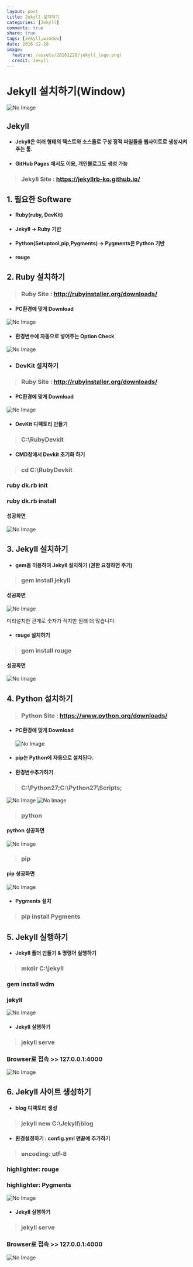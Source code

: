```yaml
---
layout: post
title: Jekyll 설치하기
categories: [Jekyll]
comments: true
share: true
tags: [Jekyll,window]
date: 2016-12-28
image:
  feature: /assets/20161228/jekyll_logo.png)
  credit: Jekyll
---
```


# **Jekyll 설치하기(Window)**

![No Image](/assets/20161228/jekyll_logo.png)

## Jekyll

- #### Jekyll은 여러 형태의 텍스트와 소스들로 구성 정적 파일들을 웹사이트로 생성시켜주는 툴.

- #### GitHub Pages 에서도 이용, 개인블로그도 생성 가능
> ### Jekyll Site : https://jekyllrb-ko.github.io/

## 1. 필요한 Software
- #### Ruby(ruby, DevKit)
- #### Jekyll -> **Ruby 기반**
- #### Python(Setuptool,pip,Pygments) -> **Pygments은 Python 기반**
- #### rouge

## 2. Ruby 설치하기
> ### Ruby Site : http://rubyinstaller.org/downloads/

- #### PC환경에 맞게 Download
![No Image](/assets/20161228/ruby_down.PNG)
- #### 환경변수에 자동으로 넣어주는 Option Check
![No Image](/assets/20161228/ruby_path.PNG)

- ### DevKit 설치하기
> ### Ruby Site : http://rubyinstaller.org/downloads/

- #### PC환경에 맞게 Download
![No Image](/assets/20161228/ruby_devkit.PNG)

- #### DevKit 디렉토리 만들기
> ### C:\RubyDevkit

- #### CMD창에서 Devkit 초기화 하기
> ### cd C:\RubyDevkit
  ### ruby dk.rb init
  ### ruby dk.rb install

  #### 성공화면
  ![No Image](/assets/20161228/ruby_success.PNG)

## 3. Jekyll 설치하기
- #### gem을 이용하여 Jekyll 설치하기 (권한 요청하면 주기)
> ### gem install jekyll

  #### 성공화면
 ![No Image](/assets/20161228/jekyll_down.PNG)

  미리설치한 관계로 숫자가 적지만 원래 더 많습니다.


- #### rouge 설치하기
> ### gem install rouge

  #### 성공화면
  ![No Image](/assets/20161228/rouge_down.PNG)

## 4. Python 설치하기
> ### Python Site : https://www.python.org/downloads/

- #### PC환경에 맞게 Download
  ![No Image](/assets/20161228/python_down.PNG)
- #### pip는 Python에 자동으로 설치된다.
- #### 환경변수추가하기
> ### C:\Python27;C:\Python27\Scripts;

  ![No Image](/assets/20161228/path.PNG)
  ![No Image](/assets/20161228/path2.PNG)

  > ### python

  #### python 성공화면
 ![No Image](/assets/20161228/python_success.PNG)
> ### pip

  #### pip 성공화면
  ![No Image](/assets/20161228/pip_success.PNG)

- #### Pygments 설치
> ### pip install Pygments

## 5. Jekyll 실행하기
- #### Jekyll 폴더 만들기 & 명령어 실행하기
> ### mkdir C:\jekyll
  ### gem install wdm
  ### jekyll

  ![No Image](/assets/20161228/jekyll_execute.PNG)

- #### Jekyll 실행하기
> ### jekyll serve
  ### Browser로 접속 >> **127.0.0.1:4000**

  ![No Image](/assets/20161228/jekyll_browser.PNG)

## 6. Jekyll 사이트 생성하기
- #### blog 디렉토리 생성
> ### jekyll new C:\Jekyll\blog

- #### 환경설정하기 : config.yml 맨끝에 추가하기
> ### encoding: utf-8
  ### highlighter: rouge
  ### highlighter: Pygments

  ![No Image](/assets/20161228/config.PNG)

- #### Jekyll 실행하기
> ### jekyll serve
  ### Browser로 접속 >> **127.0.0.1:4000**

  ![No Image](/assets/20161228/jekyll_browser2.PNG)
